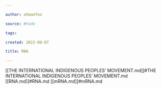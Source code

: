 ```yaml
---

author: ohmanfoo

source: #todo

tags: 

created: 2022-08-07

title: RNA

---
```

[[THE INTERNATIONAL INDIGENOUS PEOPLES’ MOVEMENT.md]]#THE INTERNATIONAL INDIGENOUS PEOPLES’ MOVEMENT.md
[[RNA.md]]#RNA.md
[[mRNA.md]]#mRNA.md